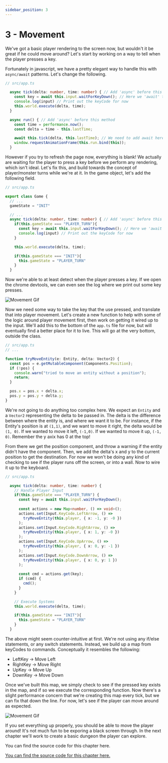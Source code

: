 ```yaml
---
sidebar_position: 3
---
```


# 3 - Movement

We've got a basic player rendering to the screen now, but wouldn't it be great if he could move around? Let's start by working on a way to tell when the player presses a key.

Fortunately in javascript, we have a pretty elegant way to handle this with `async/await` patterns. Let's change the following.

```ts
// src/app.ts

  async tick(delta: number, time: number) { // Add 'async' before this method
    const key = await this.input.waitForKeyDown(); // Here we 'await' the player's input
    console.log(input) // Print out the keyCode for now
    this.world.execute(delta, time);
  }

  async run() { // Add 'async' before this method
    const time = performance.now();
    const delta = time - this.lastTime;

    await this.tick(delta, this.lastTime); // We need to add await here as well, to wait for the 'tick' function to finish
    window.requestAnimationFrame(this.run.bind(this));
  }
```

However if you try to refresh the page now, everything is blank! We actually are waiting for the player to press a key before we perform any rendering, which isn't ideal. Let's fix this, and build towards the concept of player/monster turns while we're at it. In the game object, let's add the following field.

```ts
// src/app.ts

export class Game {
  // ...
  gameState = "INIT"

  // ...
  async tick(delta: number, time: number) { // Add 'async' before this method
    if(this.gameState === "PLAYER_TURN"){
      const key = await this.input.waitForKeyDown(); // Here we 'await' the player's input
      console.log(input) // Print out the keyCode for now
    }

    this.world.execute(delta, time);

    if(this.gameState === "INIT"){
      this.gameState = "PLAYER_TURN"
    }
  }

```


Now we're able to at least detect when the player presses a key. If we open the chrome devtools, we can even see the log where we print out some key presses.

<!-- ToDo Screenshot -->
![Movement Gif](/img/chapter-3/console-log.gif)

Now we need some way to take the key that the use pressed, and translate that into player movement. Let's create a new function to help with some of the logic around player movement first, then work on getting it wired up to the input. We'll add this to the bottom of the `app.ts` file for now, but will eventually find a better place for it to live. This will go at the very bottom, outside the class.

```ts
// src/app.ts
// ...

function tryMoveEntity(e: Entity, delta: Vector2) {
  const pos = e.getMutableComponent(Components.Position);
  if (!pos) {
    console.warn("tried to move an entity without a position");
    return;
  }

  pos.x = pos.x + delta.x;
  pos.y = pos.y + delta.y;
}
```

We're not going to do anything too complex here. We expect an `Entity` and a `Vector2` representing the delta to be passed in. The delta is the difference between where the entity is, and where we want it to be. For instance, if the Entity's position is at `(1,1)`, and we want to move it right, the delta would be `(1, 0)`. If we wanted to move it left, `(-1,0)`. If we wanted to move it up, `(-1, 0)`. Remember the y axix has 0 at the top!

From there we get the position component, and throw a warning if the entity didn't have the component. Then, we add the delta's x and y to the current position to get the destination. For now we won't be doing any kind of checking to see if the player runs off the screen, or into a wall. Now to wire it up to the keyboard.

```ts
// src/app.ts

  async tick(delta: number, time: number) {
    // Handle Player Input
    if(this.gameState === "PLAYER_TURN") {
      const key = await this.input.waitForKeyDown();
  
      const actions = new Map<number, () => void>();
      actions.set(Input.KeyCode.LeftArrow, () =>
        tryMoveEntity(this.player, { x: -1, y: -0 })
      );
      actions.set(Input.KeyCode.RightArrow, () =>
        tryMoveEntity(this.player, { x: 1, y: -0 })
      );
      actions.set(Input.KeyCode.UpArrow, () =>
        tryMoveEntity(this.player, { x: 0, y: -1 })
      );
      actions.set(Input.KeyCode.DownArrow, () =>
        tryMoveEntity(this.player, { x: 0, y: 1 })
      );
  
      const cmd = actions.get(key);
      if (cmd) {
        cmd();
      }
    }

    // Execute Systems
    this.world.execute(delta, time);

    if(this.gameState === "INIT"){
      this.gameState = "PLAYER_TURN"
    }
  }
```

The above might seem counter-intuitive at first. We're not using any if/else statements, or any switch statements. Instead, we build up a map from keyCodes to commands. Conceptually it resembles the following:

- LeftKey -> Move Left
- RightKey -> Move Right
- UpKey -> Move Up
- DownKey -> Move Down

Once we've built this map, we simply check to see if the pressed key exists in the map, and if so we execute the corresponding function. Now there's a slight performance concern that we're creating this map every tick, but we can fix that down the line. For now, let's see if the player can move around as expected.

![Movement Gif](/img/chapter-3/movement.gif)

If you set everything up properly, you should be able to move the player around! It's not much fun to be exporing a black screen through. In the next chapter we'll work to create a basic dungeon the player can explore.

You can find the source code for this chapter here.

[You can find the source code for this chapter here.](https://github.com/Aedalus/malwoden-tutorial/tree/main/chapter-3)
